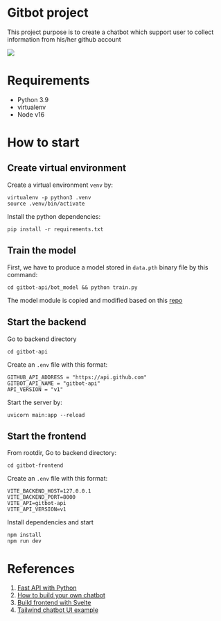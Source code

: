 # Gitbot project
This project purpose is to create a chatbot which support user to collect information from his/her github account

<img src="images/Gitbot-demo.gif"/>

# Requirements
- Python 3.9
- virtualenv
- Node v16

# How to start

## Create virtual environment

Create a virtual environment `venv` by:

```
virtualenv -p python3 .venv
source .venv/bin/activate
```

Install the python dependencies:

```
pip install -r requirements.txt
```
## Train the model

First, we have to produce a model stored in `data.pth` binary file by this command:

```
cd gitbot-api/bot_model && python train.py
```
The model module is copied and modified based on this [repo](https://github.com/python-engineer/pytorch-chatbot)

## Start the backend
Go to backend directory

```
cd gitbot-api
```

Create an `.env` file with this format:
```
GITHUB_API_ADDRESS = "https://api.github.com"
GITBOT_API_NAME = "gitbot-api"
API_VERSION = "v1"
```

Start the server by:
```
uvicorn main:app --reload
```

## Start the frontend

From rootdir, Go to backend directory:
```
cd gitbot-frontend
```

Create an `.env` file with this format:
```
VITE_BACKEND_HOST=127.0.0.1
VITE_BACKEND_PORT=8000
VITE_API=gitbot-api
VITE_API_VERSION=v1
```

Install dependencies and start
```
npm install
npm run dev
```

# References
1. [Fast API with Python](https://fastapi.tiangolo.com/)
2. [How to build your own chatbot](https://github.com/python-engineer/pytorch-chatbot)
3. [Build frontend with Svelte](https://kit.svelte.dev/)
4. [Tailwind chatbot UI example](https://larainfo.com/blogs/tailwind-css-chat-ui-example)
